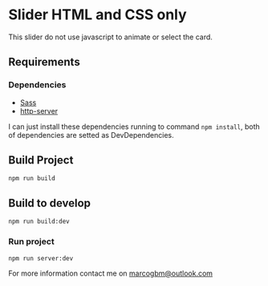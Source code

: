 # Slider HTML and CSS only

This slider do not use javascript to animate or select the card.

## Requirements
### Dependencies
 - [Sass](https://sass-lang.com/install)
 - [http-server](https://www.npmjs.com/package/http-server)

 I can just install these dependencies running to command `npm install`, both of dependencies are setted as DevDependencies.

 ## Build Project

 `npm run build`

 ## Build to develop

 `npm run build:dev`

 ### Run project

 `npm run server:dev`

 For more information contact me on [marcogbm@outlook.com](mailto://marcogbm@outlook.com)